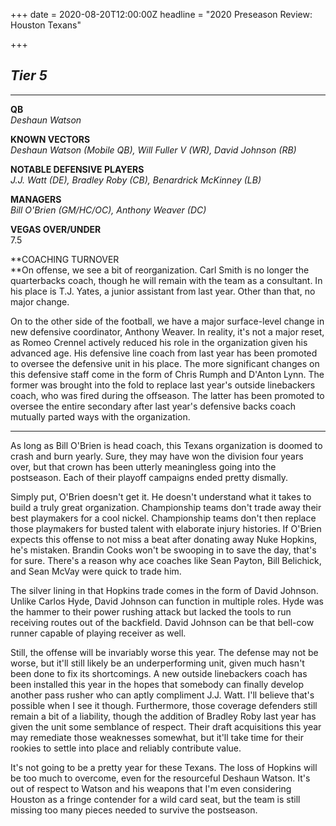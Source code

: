 +++
date = 2020-08-20T12:00:00Z
headline = "2020 Preseason Review: Houston Texans"

+++
## _Tier 5_

***

**QB**  
_Deshaun Watson_

**KNOWN VECTORS**  
_Deshaun Watson (Mobile QB), Will Fuller V (WR), David Johnson (RB)_

**NOTABLE DEFENSIVE PLAYERS**  
_J.J. Watt (DE), Bradley Roby (CB), Benardrick McKinney (LB)_

**MANAGERS**  
_Bill O'Brien (GM/HC/OC), Anthony Weaver (DC)_

**VEGAS OVER/UNDER**  
7\.5

**COACHING TURNOVER  
**On offense, we see a bit of reorganization. Carl Smith is no longer the quarterbacks coach, though he will remain with the team as a consultant. In his place is T.J. Yates, a junior assistant from last year. Other than that, no major change.

On to the other side of the football, we have a major surface-level change in new defensive coordinator, Anthony Weaver. In reality, it's not a major reset, as Romeo Crennel actively reduced his role in the organization given his advanced age. His defensive line coach from last year has been promoted to oversee the defensive unit in his place. The more significant changes on this defensive staff come in the form of Chris Rumph and D'Anton Lynn. The former was brought into the fold to replace last year's outside linebackers coach, who was fired during the offseason. The latter has been promoted to oversee the entire secondary after last year's defensive backs coach mutually parted ways with the organization.

***

As long as Bill O'Brien is head coach, this Texans organization is doomed to crash and burn yearly. Sure, they may have won the division four years over, but that crown has been utterly meaningless going into the postseason. Each of their playoff campaigns ended pretty dismally.

Simply put, O'Brien doesn't get it. He doesn't understand what it takes to build a truly great organization. Championship teams don't trade away their best playmakers for a cool nickel. Championship teams don't then replace those playmakers for busted talent with elaborate injury histories. If O'Brien expects this offense to not miss a beat after donating away Nuke Hopkins, he's mistaken. Brandin Cooks won't be swooping in to save the day, that's for sure. There's a reason why ace coaches like Sean Payton, Bill Belichick, and Sean McVay were quick to trade him. 

The silver lining in that Hopkins trade comes in the form of David Johnson. Unlike Carlos Hyde, David Johnson can function in multiple roles. Hyde was the hammer to their power rushing attack but lacked the tools to run receiving routes out of the backfield. David Johnson can be that bell-cow runner capable of playing receiver as well.  

Still, the offense will be invariably worse this year. The defense may not be worse, but it'll still likely be an underperforming unit, given much hasn't been done to fix its shortcomings. A new outside linebackers coach has been installed this year in the hopes that somebody can finally develop another pass rusher who can aptly compliment J.J. Watt. I'll believe that's possible when I see it though. Furthermore, those coverage defenders still remain a bit of a liability, though the addition of Bradley Roby last year has given the unit some semblance of respect. Their draft acquisitions this year may remediate those weaknesses somewhat, but it'll take time for their rookies to settle into place and reliably contribute value.

It's not going to be a pretty year for these Texans. The loss of Hopkins will be too much to overcome, even for the resourceful Deshaun Watson. It's out of respect to Watson and his weapons that I'm even considering Houston as a fringe contender for a wild card seat, but the team is still missing too many pieces needed to survive the postseason.  